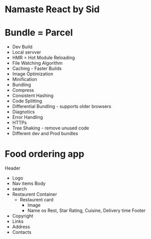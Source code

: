 # Namaste React by Sid

# Bundle = Parcel
- Dev Build
- Local servver
- HMR = Hot Module Reloading
- File Watching Algorithm
- Caching - Faster Builds 
- Image Optimization
- Minification
- Bundling
- Compress
- Consistent Hashing
- Code Splitting
- Differential Bundling - supports older browsers
- Diagnotics
- Error Handling
- HTTPs
- Tree Shaking - remove unused code
- Different dev and Prod bundles


# Food ordering app
Header
- Logo
- Nav items
Body
- search
- Restaurent Container
    - Restaurent card
        - Image
        - Name os Rest, Star Rating, Cuisine, Delivery time
Footer
- Copyright
- Links
- Address
- Contacts